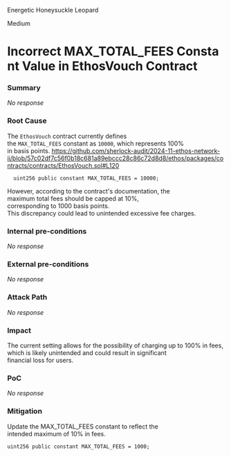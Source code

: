 Energetic Honeysuckle Leopard

Medium

# Incorrect MAX_TOTAL_FEES Constant Value in EthosVouch Contract

### Summary

_No response_

### Root Cause

The `EthosVouch` contract currently defines the `MAX_TOTAL_FEES` constant as `10000`, which represents 100% in basis points. 
https://github.com/sherlock-audit/2024-11-ethos-network-ii/blob/57c02df7c56f0b18c681a89ebccc28c86c72d8d8/ethos/packages/contracts/contracts/EthosVouch.sol#L120
```solidity
  uint256 public constant MAX_TOTAL_FEES = 10000;
```

However, according to the contract's documentation, the maximum total fees should be capped at 10%, corresponding to 1000 basis points. This discrepancy could lead to unintended excessive fee charges.

### Internal pre-conditions

_No response_

### External pre-conditions

_No response_

### Attack Path

_No response_

### Impact

The current setting allows for the possibility of charging up to 100% in fees, which is likely unintended and could result in significant financial loss for users.

### PoC

_No response_

### Mitigation

Update the MAX_TOTAL_FEES constant to reflect the intended maximum of 10% in fees.
```solidity
uint256 public constant MAX_TOTAL_FEES = 1000;
```
